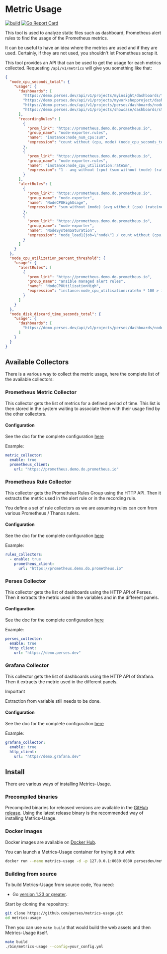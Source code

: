Metric Usage
============

[![build](https://github.com/perses/metrics-usage/workflows/ci/badge.svg)](https://github.com/perses/metrics-usage/actions?query=workflow%3Aci)
[![Go Report Card](https://goreportcard.com/badge/github.com/perses/metrics-usage)](https://goreportcard.com/report/github.com/perses/metrics-usage)

This tool is used to analyze static files such as dashboard, Prometheus alert rules to find the usage of the Prometheus metrics.

It can be useful to have an idea where the metrics are used and if they are used. Certainly, if they are not used, you shouldn't let Prometheus scrap it.

This tool provides an API that can be used to get the usage for each metrics collected. Requesting `/api/v1/metrics` will give you something like that:

```json
{
  "node_cpu_seconds_total": {
    "usage": {
      "dashboards": [
        "https://demo.perses.dev/api/v1/projects/myinsight/dashboards/first_demo",
        "https://demo.perses.dev/api/v1/projects/myworkshopproject/dashboards/myfirstdashboard",
        "https://demo.perses.dev/api/v1/projects/perses/dashboards/nodeexporterfull",
        "https://demo.perses.dev/api/v1/projects/showcase/dashboards/statchartpanel"
      ],
      "recordingRules": [
        {
          "prom_link": "https://prometheus.demo.do.prometheus.io",
          "group_name": "node-exporter.rules",
          "name": "instance:node_num_cpu:sum",
          "expression": "count without (cpu, mode) (node_cpu_seconds_total{job=\"node\",mode=\"idle\"})"
        },
        {
          "prom_link": "https://prometheus.demo.do.prometheus.io",
          "group_name": "node-exporter.rules",
          "name": "instance:node_cpu_utilisation:rate5m",
          "expression": "1 - avg without (cpu) (sum without (mode) (rate(node_cpu_seconds_total{job=\"node\",mode=~\"idle|iowait|steal\"}[5m])))"
        }
      ],
      "alertRules": [
        {
          "prom_link": "https://prometheus.demo.do.prometheus.io",
          "group_name": "node-exporter",
          "name": "NodeCPUHighUsage",
          "expression": "sum without (mode) (avg without (cpu) (rate(node_cpu_seconds_total{job=\"node\",mode!=\"idle\"}[2m]))) * 100 > 90"
        },
        {
          "prom_link": "https://prometheus.demo.do.prometheus.io",
          "group_name": "node-exporter",
          "name": "NodeSystemSaturation",
          "expression": "node_load1{job=\"node\"} / count without (cpu, mode) (node_cpu_seconds_total{job=\"node\",mode=\"idle\"}) > 2"
        }
      ]
    }
  },
  "node_cpu_utilization_percent_threshold": {
    "usage": {
      "alertRules": [
        {
          "prom_link": "https://prometheus.demo.do.prometheus.io",
          "group_name": "ansible managed alert rules",
          "name": "NodeCPUUtilizationHigh",
          "expression": "instance:node_cpu_utilisation:rate5m * 100 > ignoring (severity) node_cpu_utilization_percent_threshold{severity=\"critical\"}"
        }
      ]
    }
  },
  "node_disk_discard_time_seconds_total": {
    "usage": {
      "dashboards": [
        "https://demo.perses.dev/api/v1/projects/perses/dashboards/nodeexporterfull"
      ]
    }
  }
}
```

## Available Collectors

There is a various way to collect the metric usage, here the complete list of the available collectors:

### Prometheus Metric Collector

This collector gets the list of metrics for a defined period of time. This list is then stored in the system waiting to associate them with their usage find by the other collectors.

#### Configuration

See the doc for the complete configuration [here](./docs/configuration.md#metric_collector-config)

Example:

```yaml
metric_collector:
  enable: true
  prometheus_client:
    url: "https://prometheus.demo.do.prometheus.io"
```

### Prometheus Rule Collector

This collector gets the Prometheus Rules Group using the HTTP API. Then it extracts the metric used in the alert rule or in the recording rule.

You define a set of rule collectors as we are assuming rules can com from various Prometheus / Thanos rulers.

#### Configuration

See the doc for the complete configuration [here](./docs/configuration.md#rules_collector-config)

Example: 

```yaml
rules_collectors:
  - enable: true
    prometheus_client:
      url: "https://prometheus.demo.do.prometheus.io"
```

### Perses Collector

This collector gets the list of dashboards using the HTTP API of Perses. Then it extracts the metric used in the variables and in the different panels.

#### Configuration

See the doc for the complete configuration [here](./docs/configuration.md#perses_collector-config)

Example:

```yaml
perses_collector:
  enable: true
  http_client:
    url: "https://demo.perses.dev"
```

### Grafana Collector

This collector gets the list of dashboards using the HTTP API of Grafana. Then it extracts the metric used in the different panels. 

> [!IMPORTANT]
> Extraction from variable still needs to be done.

#### Configuration

See the doc for the complete configuration [here](./docs/configuration.md#grafana_collector-config)

Example:

```yaml
grafana_collector:
  enable: true
  http_client:
    url: "https//demo.grafana.dev"
```

## Install

There are various ways of installing Metrics-Usage.

### Precompiled binaries

Precompiled binaries for released versions are available in
the [GitHub release](https://github.com/perses/metrics-usage/releases). Using the latest release binary is the recommended way
of installing Metrics-Usage.

### Docker images

Docker images are available on [Docker Hub](https://hub.docker.com/r/persesdev/metrics-usage).

You can launch a Metrics-Usage container for trying it out with:

```bash
docker run --name metrics-usage -d -p 127.0.0.1:8080:8080 persesdev/metrics-usage
```

### Building from source

To build Metrics-Usage from source code, You need:

- Go [version 1.23 or greater](https://golang.org/doc/install).

Start by cloning the repository:

```bash
git clone https://github.com/perses/metrics-usage.git
cd metrics-usage
```

Then you can use `make build` that would build the web assets and then Metrics-Usage itself.

```bash
make build
./bin/metrics-usage --config=your_config.yml
```
